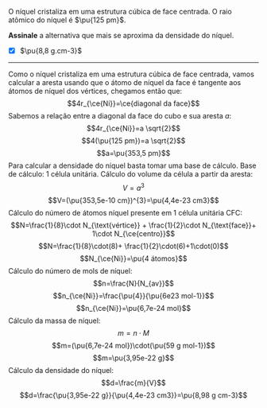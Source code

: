 O níquel cristaliza em uma estrutura cúbica de face centrada. O raio atômico do níquel é $\pu{125 pm}$.

**Assinale** a alternativa que mais se aproxima da densidade do níquel.

- [x] $\pu{8,8 g.cm-3}$


---

Como o níquel cristaliza em uma estrutura cúbica de face centrada, vamos calcular a aresta usando que o átomo de níquel da face é tangente aos átomos de níquel dos vértices, chegamos então que:
$$4r_{\ce{Ni}}=\ce{diagonal da face}$$
Sabemos a relação entre a diagonal da face do cubo e sua aresta $a$:
$$4r_{\ce{Ni}}=a \sqrt{2}$$
$$4(\pu{125 pm})=a \sqrt{2}$$
$$a=\pu{353,5 pm}$$
Para calcular a densidade do níquel basta tomar uma base de cálculo.
Base de cálculo: 1 célula unitária.
Cálculo do volume da célula a partir da aresta:
$$V=a^{3}$$
$$V=(\pu{353,5e-10 cm})^{3}=\pu{4,4e-23 cm3}$$
Cálculo do número de átomos níquel presente em 1 célula unitária CFC:
$$N=\frac{1}{8}\cdot N_{\text{vértice}} + \frac{1}{2}\cdot N_{\text{face}}+ 1\cdot N_{\ce{centro}}$$
$$N=\frac{1}{8}\cdot(8)+ \frac{1}{2}\cdot(6)+1\cdot(0)$$
$$N_{\ce{Ni}}=\pu{4 átomos}$$
Cálculo do número de mols de níquel:
$$n=\frac{N}{N_{av}}$$
$$n_{\ce{Ni}}=\frac{\pu{4}}{\pu{6e23 mol-1}}$$
$$n_{\ce{Ni}}=\pu{6,7e-24 mol}$$
Cálculo da massa de níquel:
$$m=n \cdot M$$
$$m=(\pu{6,7e-24 mol})\cdot(\pu{59 g mol-1})$$
$$m=\pu{3,95e-22 g}$$
Cálculo da densidade do níquel:
$$d=\frac{m}{V}$$
$$d=\frac{\pu{3,95e-22 g}}{\pu{4,4e-23 cm3}}=\pu{8,98 g cm-3}$$
